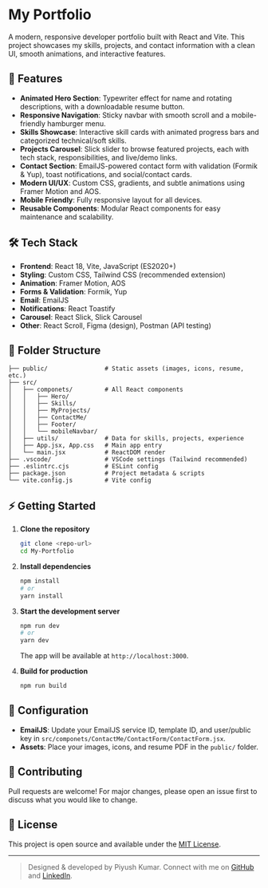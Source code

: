# My Portfolio

A modern, responsive developer portfolio built with React and Vite. This project showcases my skills, projects, and contact information with a clean UI, smooth animations, and interactive features.

## 🚀 Features

- **Animated Hero Section**: Typewriter effect for name and rotating descriptions, with a downloadable resume button.
- **Responsive Navigation**: Sticky navbar with smooth scroll and a mobile-friendly hamburger menu.
- **Skills Showcase**: Interactive skill cards with animated progress bars and categorized technical/soft skills.
- **Projects Carousel**: Slick slider to browse featured projects, each with tech stack, responsibilities, and live/demo links.
- **Contact Section**: EmailJS-powered contact form with validation (Formik & Yup), toast notifications, and social/contact cards.
- **Modern UI/UX**: Custom CSS, gradients, and subtle animations using Framer Motion and AOS.
- **Mobile Friendly**: Fully responsive layout for all devices.
- **Reusable Components**: Modular React components for easy maintenance and scalability.

## 🛠️ Tech Stack

- **Frontend**: React 18, Vite, JavaScript (ES2020+)
- **Styling**: Custom CSS, Tailwind CSS (recommended extension)
- **Animation**: Framer Motion, AOS
- **Forms & Validation**: Formik, Yup
- **Email**: EmailJS
- **Notifications**: React Toastify
- **Carousel**: React Slick, Slick Carousel
- **Other**: React Scroll, Figma (design), Postman (API testing)

## 📁 Folder Structure

```
├── public/                # Static assets (images, icons, resume, etc.)
├── src/
│   ├── componets/         # All React components
│   │   ├── Hero/
│   │   ├── Skills/
│   │   ├── MyProjects/
│   │   ├── ContactMe/
│   │   ├── Footer/
│   │   └── mobileNavbar/
│   ├── utils/             # Data for skills, projects, experience
│   ├── App.jsx, App.css   # Main app entry
│   └── main.jsx           # ReactDOM render
├── .vscode/               # VSCode settings (Tailwind recommended)
├── .eslintrc.cjs          # ESLint config
├── package.json           # Project metadata & scripts
└── vite.config.js         # Vite config
```

## ⚡ Getting Started

1. **Clone the repository**
   ```bash
   git clone <repo-url>
   cd My-Portfolio
   ```
2. **Install dependencies**
   ```bash
   npm install
   # or
   yarn install
   ```
3. **Start the development server**
   ```bash
   npm run dev
   # or
   yarn dev
   ```
   The app will be available at `http://localhost:3000`.

4. **Build for production**
   ```bash
   npm run build
   ```

## 🔧 Configuration

- **EmailJS**: Update your EmailJS service ID, template ID, and user/public key in `src/componets/ContactMe/ContactForm/ContactForm.jsx`.
- **Assets**: Place your images, icons, and resume PDF in the `public/` folder.

## 🤝 Contributing

Pull requests are welcome! For major changes, please open an issue first to discuss what you would like to change.

## 📄 License

This project is open source and available under the [MIT License](LICENSE).

---

> Designed & developed by Piyush Kumar. Connect with me on [GitHub](https://github.com/piyush-bagoria018) and [LinkedIn](https://www.linkedin.com/in/piyush-kumar-a8ab38350/).
